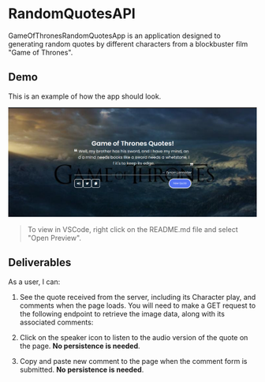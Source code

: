 # RandomQuotesAPI

GameOfThronesRandomQuotesApp is an application designed to generating random quotes by different characters from a blockbuster film "Game of Thrones".

## Demo

This is an example of how the app should look.

![demo image](images/Screenshot%20from%202022-09-02%2017-55-38.png)

> To view in VSCode, right click on the README.md file and select "Open Preview".


## Deliverables

As a user, I can:

1. See the quote received from the server, including its Character play, and
   comments when the page loads. You will need to make a GET request to the
   following endpoint to retrieve the image data, along with its associated
   comments:


2. Click on the speaker icon to listen to the audio version of the quote on the page. **No persistence is needed**.

3. Copy and paste new comment to the page when the comment form is submitted. **No
   persistence is needed**.



